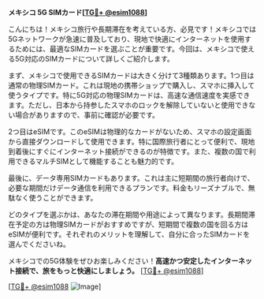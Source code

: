**メキシコ 5G SIMカード[[TG💪+ @esim1088](https://t.me/s/esim1088)]**

こんにちは！メキシコ旅行や長期滞在を考えている方、必見です！メキシコでは5Gネットワークが急速に普及しており、現地で快適にインターネットを使用するためには、最適なSIMカードを選ぶことが重要です。今回は、メキシコで使える5G対応のSIMカードについて詳しくご紹介します。

まず、メキシコで使用できるSIMカードは大きく分けて3種類あります。1つ目は通常の物理SIMカード。これは現地の携帯ショップで購入し、スマホに挿入して使うタイプです。特に5G対応の物理SIMカードは、高速な通信速度を実感できます。ただし、日本から持参したスマホのロックを解除していないと使用できない場合がありますので、事前に確認が必要です。

2つ目はeSIMです。このeSIMは物理的なカードがないため、スマホの設定画面から直接ダウンロードして使用できます。特に国際旅行者にとって便利で、現地到着後にすぐにインターネット接続ができるのが特徴です。また、複数の国で利用できるマルチSIMとして機能することも魅力的です。

最後に、データ専用SIMカードもあります。これは主に短期間の旅行者向けで、必要な期間だけデータ通信を利用できるプランです。料金もリーズナブルで、無駄なく使うことができます。

どのタイプを選ぶかは、あなたの滞在期間や用途によって異なります。長期間滞在予定の方は物理SIMカードがおすすめですが、短期間で複数の国を回る方はeSIMが便利です。それぞれのメリットを理解して、自分に合ったSIMカードを選んでくださいね。

メキシコでの5G体験をぜひお楽しみください！**高速かつ安定したインターネット接続で、旅をもっと快適にしましょう。** [[TG💪+ @esim1088](https://t.me/s/esim1088)]

[[TG💪+ @esim1088](https://t.me/s/esim1088) ![Image](https://i.postimg.cc/Y0z9fWf4/image.png)]